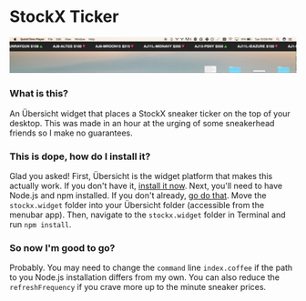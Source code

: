 # StockX Ticker

![GIF of StockX Ticker](stockx.gif)

### What is this?

An Übersicht widget that places a StockX sneaker ticker on
the top of your desktop. This was made in an hour at the urging
of some sneakerhead friends so I make no guarantees.

### This is dope, how do I install it?

Glad you asked! First, Übersicht is the widget platform that makes this actually
work. If you don't have it, [install it now](http://tracesof.net/uebersicht/).
Next, you'll need to have Node.js and npm installed. If you don't already,
[go do that](https://nodejs.org/). Move the `stockx.widget` folder into your
Übersicht folder (accessible from the menubar app). Then, navigate to the
`stockx.widget` folder in Terminal and run `npm install`.

### So now I'm good to go?

Probably. You may need to change the `command` line `index.coffee` if the
path to you Node.js installation differs from my own. You can also reduce
the `refreshFrequency` if you crave more up to the minute sneaker prices.
